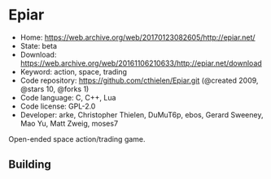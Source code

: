 # Epiar

- Home: https://web.archive.org/web/20170123082605/http://epiar.net/
- State: beta
- Download: https://web.archive.org/web/20161106210633/http://epiar.net/download
- Keyword: action, space, trading
- Code repository: https://github.com/cthielen/Epiar.git (@created 2009, @stars 10, @forks 1)
- Code language: C, C++, Lua
- Code license: GPL-2.0
- Developer: arke, Christopher Thielen, DuMuT6p, ebos, Gerard Sweeney, Mao Yu, Matt Zweig, moses7

Open-ended space action/trading game.

## Building
